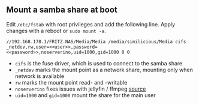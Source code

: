 ## Mount a samba share at boot
Edit `/etc/fstab` with root privileges and add the following line. Apply changes with a reboot or `sudo mount -a`.
```
//192.168.178.1/FRITZ.NAS/Media/Media /media/similicious/Media cifs _netdev,rw,user=<<user>>,password=<<password>>,noserverino,uid=1000,gid=1000 0 0
```

- `cifs` is the fuse driver, which is used to connect to the samba share
- `_netdev` marks the mount point as a network share, mounting only when network is available
- `rw` marks the mount point read- and -writable
- `noserverino` fixes issues with jellyfin / ffmpeg [source](https://askubuntu.com/a/1265165)
- `uid=1000` and `gid=1000` mount the share for the main user


